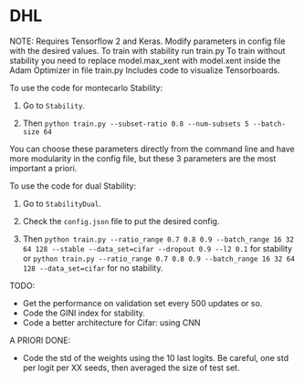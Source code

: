 # DHL
NOTE: Requires Tensorflow 2 and Keras.
 Modify parameters in config file with the desired values.
 To train with stability run train.py
 To train without stability you need to replace model.max_xent with model.xent inside the Adam Optimizer in file train.py
 Includes code to visualize Tensorboards.

To use the code for montecarlo Stability:
1) Go to ```Stability```.

2) Then ```python train.py --subset-ratio 0.8 --num-subsets 5 --batch-size 64```

You can choose these parameters directly from the command line and have more modularity in the config file, but these 3 parameters are the most important a priori.

To use the code for dual Stability:
1) Go to ```StabilityDual```.

2) Check the ```config.json``` file to put the desired config.

3) Then ```python train.py --ratio_range 0.7 0.8 0.9 --batch_range 16 32 64 128 --stable --data_set=cifar --dropout 0.9 --l2 0.1``` for stability or
```python train.py --ratio_range 0.7 0.8 0.9 --batch_range 16 32 64 128 --data_set=cifar``` for no stability.


TODO:

- Get the performance on validation set every 500 updates or so.
- Code the GINI index for stability.
- Code a better architecture for Cifar: using CNN

A PRIORI DONE:
- Code the std of the weights using the 10 last logits. Be careful, one std per logit per XX seeds, then averaged the size of test set.

